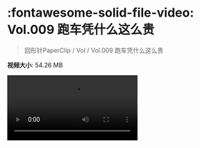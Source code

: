 # :fontawesome-solid-file-video: Vol.009 跑车凭什么这么贵

> 回形针PaperClip / Vol / Vol.009 跑车凭什么这么贵

**视频大小**: 54.26 MB

<div class="video"><video src="https://file.hsyhx.top/archive/回形针PaperClip/Vol/Vol.009 跑车凭什么这么贵.mp4" controls preload>🤔 您的浏览器不支持 video 标签</video></div>